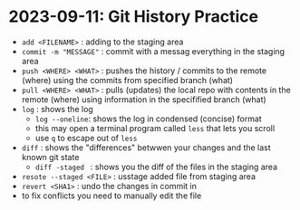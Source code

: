 
# 2023-09-11: Git History Practice


 - `add <FILENAME>` : adding <FILENAME> to the staging area
 - `commit -m "MESSAGE"` : commit with a messag everything in the staging area
 - `push <WHERE> <WHAT>` : pushes the history / commits to the remote (where) using the commits from specified branch (what)
 - `pull <WHERE> <WHAT>` : pulls (updates) the local repo with contents in the remote (where) using information in the specifified branch (what)
 - `log` : shows the log
    - `log --oneline`: shows the log in condensed (concise) format
    - this may open a terminal program called `less` that lets you scroll
    - use `q` to escape out of `less`
 - `diff` : shows the "differences" betwwen your changes and the last known git state
   - `diff -staged ` : shows you the diff of the files in the staging area
 - `resote --staged <FILE>` : usstage added file from staging area
 - `revert <SHA1>` : undo the changes in commit in <SHA1>
 - to fix conflicts you need to manually edit the file